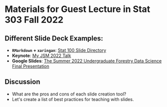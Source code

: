 # Materials for Guest Lecture in Stat 303 Fall 2022

## Different Slide Deck Examples:


* **`RMarkdown` + `xaringan`**: [Stat 100 Slide Directory](https://mcconvil.github.io/stat100f22/)
* **Keynote**: [My JSM 2022 Talk](https://github.com/mcconvil/slides/blob/main/jsm2022.key)
* **Google Slides**: [The Summer 2022 Undergraduate Forestry Data Science Final Presentation](https://docs.google.com/presentation/d/1hVJR3YMLo-tiBU6Mlts4xPqW_rVpVpqgdBeneCH77Tg/edit?usp=sharing)


## Discussion

* What are the pros and cons of each slide creation tool?
* Let's create a list of best practices for teaching with slides.

